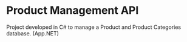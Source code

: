 # Product Management API

Project developed in C# to manage a Product and Product Categories database. (App.NET)

